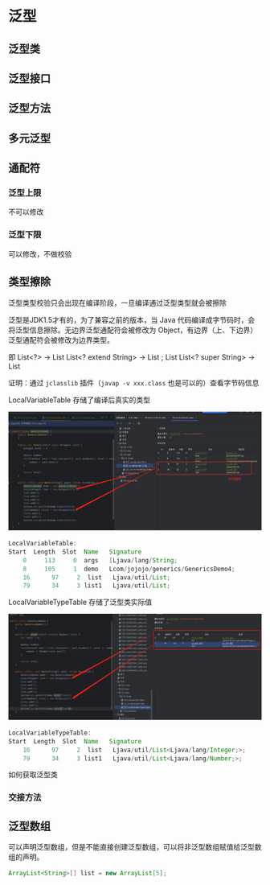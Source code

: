 # 泛型

## 泛型类

## 泛型接口

## 泛型方法

## 多元泛型

## 通配符

### 泛型上限

不可以修改

### 泛型下限

可以修改，不做校验

## 类型擦除

泛型类型校验只会出现在编译阶段，一旦编译通过泛型类型就会被擦除

泛型是JDK1.5才有的，为了兼容之前的版本，当 Java 代码编译成字节码时，会将泛型信息擦除。无边界泛型通配符会被修改为 Object，有边界（上、下边界）泛型通配符会被修改为边界类型。

即 List<?> -> List<Object> List<? extend String> -> List<String> ;  List<Object> List<? super String> -> List<String>

证明：通过 `jclasslib` 插件（`javap -v xxx.class` 也是可以的）查看字节码信息

LocalVariableTable 存储了编译后真实的类型

![LocalVariableTable](https://raw.githubusercontent.com/JoJoJotarou/notes/master/img/202208122126230.png)

```java
LocalVariableTable:
Start  Length  Slot  Name   Signature
    0     113     0  args   [Ljava/lang/String;
    8     105     1  demo   Lcom/jojojo/generics/GenericsDemo4;
    16      97     2  list   Ljava/util/List;
    79      34     3 list1   Ljava/util/List;
```

LocalVariableTypeTable 存储了泛型类实际值

![LocalVariableTypeTable](https://raw.githubusercontent.com/JoJoJotarou/notes/master/img/202208122127112.png)

```java
LocalVariableTypeTable:
Start  Length  Slot  Name   Signature
    16      97     2  list   Ljava/util/List<Ljava/lang/Integer;>;
    79      34     3 list1   Ljava/util/List<Ljava/lang/Number;>;
```

如何获取泛型类

### 交接方法

## 泛型数组

可以声明泛型数组，但是不能直接创建泛型数组，可以将非泛型数组赋值给泛型数组的声明。

```java
ArrayList<String>[] list = new ArrayList[5];
```
